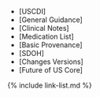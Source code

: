 
- [USCDI]
- [General Guidance]
- [Clinical Notes]
- [Medication List]
- [Basic Provenance]
- [SDOH]
- [Changes Versions]
- [Future of US Core]

{% include link-list.md %}
